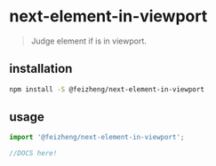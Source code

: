 # next-element-in-viewport
> Judge element if is in viewport.

## installation
```bash
npm install -S @feizheng/next-element-in-viewport
```

## usage
```js
import '@feizheng/next-element-in-viewport';

//DOCS here!
```

